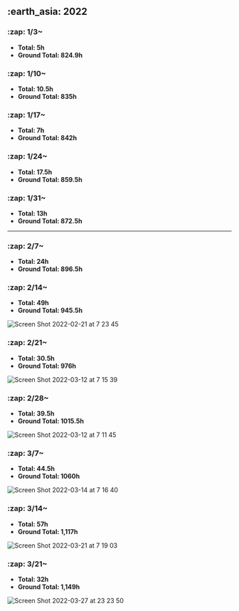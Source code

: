 <h2> :earth_asia: 2022 </h2>
<h3> :zap: 1/3~ </h3>

- **Total: 5h<br>**
- **Ground Total: 824.9h**

<h3> :zap: 1/10~ </h3>

- **Total: 10.5h<br>**
- **Ground Total: 835h**

<h3> :zap: 1/17~ </h3>

- **Total: 7h<br>**
- **Ground Total: 842h**

<h3> :zap: 1/24~ </h3>

- **Total: 17.5h<br>**
- **Ground Total: 859.5h**

<h3> :zap: 1/31~ </h3>

- **Total: 13h<br>**
- **Ground Total: 872.5h**

---

<h3> :zap: 2/7~ </h3>

- **Total: 24h<br>**
- **Ground Total: 896.5h**

<h3> :zap: 2/14~ </h3>

- **Total: 49h<br>**
- **Ground Total: 945.5h**

![Screen Shot 2022-02-21 at 7 23 45](https://user-images.githubusercontent.com/81731043/154867069-36bf92d3-8661-4c5f-90bf-b942c3acec0f.png)


<h3> :zap: 2/21~ </h3>

- **Total: 30.5h<br>**
- **Ground Total: 976h**

![Screen Shot 2022-03-12 at 7 15 39](https://user-images.githubusercontent.com/81731043/157979959-b903e1de-ab85-4a01-81c7-3f7880ccdc61.png)


<h3> :zap: 2/28~ </h3>

- **Total: 39.5h<br>**
- **Ground Total: 1015.5h**

![Screen Shot 2022-03-12 at 7 11 45](https://user-images.githubusercontent.com/81731043/157979985-bfd6d97b-9a7e-4f3a-adfb-781e1cec221f.png)


<h3> :zap: 3/7~ </h3>

- **Total: 44.5h<br>**
- **Ground Total: 1060h**

![Screen Shot 2022-03-14 at 7 16 40](https://user-images.githubusercontent.com/81731043/158081587-373081c3-1221-45d8-9af9-69facc0d87ea.png)

<h3> :zap: 3/14~ </h3>

- **Total: 57h<br>**
- **Ground Total: 1,117h**

![Screen Shot 2022-03-21 at 7 19 03](https://user-images.githubusercontent.com/81731043/159188413-ee7d5796-129a-4447-8ed2-e8b3e51a7ebd.png)


<h3> :zap: 3/21~ </h3>

- **Total: 32h<br>**
- **Ground Total: 1,149h**

![Screen Shot 2022-03-27 at 23 23 50](https://user-images.githubusercontent.com/81731043/160286110-70aa629b-4bc1-4de2-a83c-070f65220eed.png)

